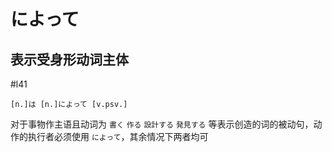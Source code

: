 # によって

## 表示受身形动词主体
 #l41
 
```nihongo
[n.]は [n.]によって [v.psv.]
```

对于事物作主语且动词为 `書く` `作る` `設計する` `発見する` 等表示创造的词的被动句，动作的执行者必须使用 `によって`，其余情况下两者均可 